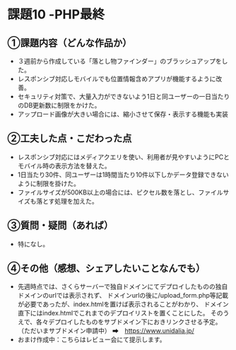 # 課題10 -PHP最終

## ①課題内容（どんな作品か）
- ３週前から作成している「落とし物ファインダー」のブラッシュアップをした。
- レスポンシブ対応しモバイルでも位置情報含めアプリが機能するように改善。
- セキュリティ対策で、大量入力ができないよう1日と同ユーザーの一日当たりのDB更新数に制限をかけた。
- アップロード画像が大きい場合には、縮小させて保存・表示する機能も実装

## ②工夫した点・こだわった点
- レスポンシブ対応にはメディアクエリを使い、利用者が見やすいようにPCとモバイル時の表示方法を替えた。
- 1日当たり30件、同ユーザーは1時間当たり10件以下しかデータ登録できないように制限を掛けた。
- ファイルサイズが500KB以上の場合には、ピクセル数を落とし、ファイルサイズも落とす処理を加えた。

## ③質問・疑問（あれば）
- 特になし。

## ④その他（感想、シェアしたいことなんでも）
- 先週時点では、さくらサーバーで独自ドメインにてデプロイしたものの独自ドメインのurlでは表示されず、
  ドメインurlの後に/upload_form.php等記載が必要であったが、index.htmlを置けば表示されることがわかり、
  ドメイン直下にはindex.htmlでこれまでのデプロイリストを置くことにした。
  そのうえで、各々デプロイしたものをサブドメイン下におきリンクさせる予定。（ただいまサブドメイン申請中）
  ➡　https://www.unidalia.jp/
- おまけ作成中：こちらはレビュー会にて提示します。
